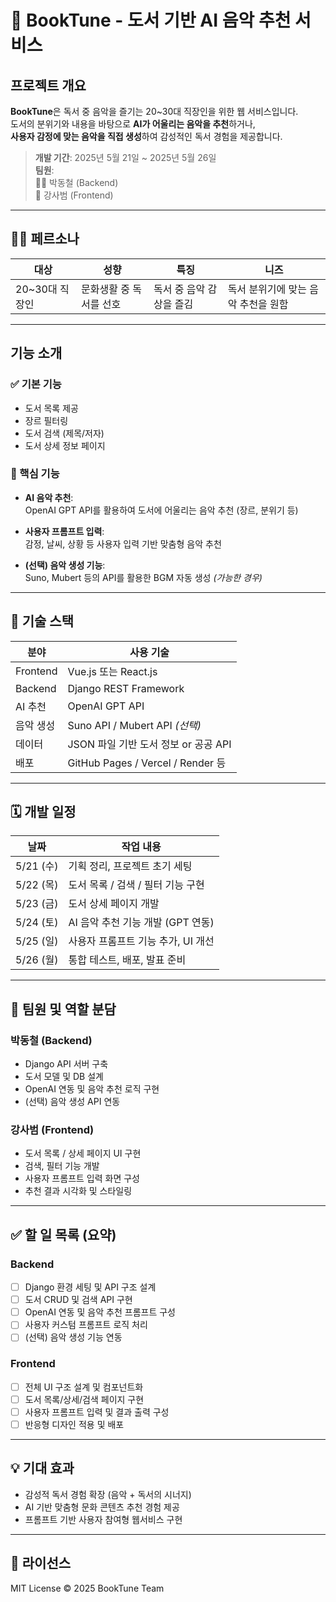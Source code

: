 # 📘 BookTune - 도서 기반 AI 음악 추천 서비스

## 프로젝트 개요

**BookTune**은 독서 중 음악을 즐기는 20~30대 직장인을 위한 웹 서비스입니다.  
도서의 분위기와 내용을 바탕으로 **AI가 어울리는 음악을 추천**하거나,  
**사용자 감정에 맞는 음악을 직접 생성**하여 감성적인 독서 경험을 제공합니다.

> **개발 기간**: 2025년 5월 21일 ~ 2025년 5월 26일  
> **팀원**:  
> 👨‍💻 박동철 (Backend)  
> 🎨 강사범 (Frontend)

---

## 🧑‍🎨 페르소나

| 대상 | 성향 | 특징 | 니즈 |
|------|------|------|------|
| 20~30대 직장인 | 문화생활 중 독서를 선호 | 독서 중 음악 감상을 즐김 | 독서 분위기에 맞는 음악 추천을 원함 |

---

## 기능 소개

### ✅ 기본 기능

- 도서 목록 제공
- 장르 필터링
- 도서 검색 (제목/저자)
- 도서 상세 정보 페이지

### 🌟 핵심 기능

- **AI 음악 추천**:  
  OpenAI GPT API를 활용하여 도서에 어울리는 음악 추천 (장르, 분위기 등)

- **사용자 프롬프트 입력**:  
  감정, 날씨, 상황 등 사용자 입력 기반 맞춤형 음악 추천

- **(선택) 음악 생성 기능**:  
  Suno, Mubert 등의 API를 활용한 BGM 자동 생성 *(가능한 경우)*

---

## 🔧 기술 스택

| 분야 | 사용 기술 |
|------|-----------|
| Frontend | Vue.js 또는 React.js |
| Backend | Django REST Framework |
| AI 추천 | OpenAI GPT API |
| 음악 생성 | Suno API / Mubert API *(선택)* |
| 데이터 | JSON 파일 기반 도서 정보 or 공공 API |
| 배포 | GitHub Pages / Vercel / Render 등 |

---

## 🗓 개발 일정

| 날짜 | 작업 내용 |
|------|-----------|
| 5/21 (수) | 기획 정리, 프로젝트 초기 세팅 |
| 5/22 (목) | 도서 목록 / 검색 / 필터 기능 구현 |
| 5/23 (금) | 도서 상세 페이지 개발 |
| 5/24 (토) | AI 음악 추천 기능 개발 (GPT 연동) |
| 5/25 (일) | 사용자 프롬프트 기능 추가, UI 개선 |
| 5/26 (월) | 통합 테스트, 배포, 발표 준비 |

---

## 👥 팀원 및 역할 분담

### 박동철 (Backend)

- Django API 서버 구축
- 도서 모델 및 DB 설계
- OpenAI 연동 및 음악 추천 로직 구현
- (선택) 음악 생성 API 연동

### 강사범 (Frontend)

- 도서 목록 / 상세 페이지 UI 구현
- 검색, 필터 기능 개발
- 사용자 프롬프트 입력 화면 구성
- 추천 결과 시각화 및 스타일링

---

## ✅ 할 일 목록 (요약)

### Backend

- [ ] Django 환경 세팅 및 API 구조 설계
- [ ] 도서 CRUD 및 검색 API 구현
- [ ] OpenAI 연동 및 음악 추천 프롬프트 구성
- [ ] 사용자 커스텀 프롬프트 로직 처리
- [ ] (선택) 음악 생성 기능 연동

### Frontend

- [ ] 전체 UI 구조 설계 및 컴포넌트화
- [ ] 도서 목록/상세/검색 페이지 구현
- [ ] 사용자 프롬프트 입력 및 결과 출력 구성
- [ ] 반응형 디자인 적용 및 배포

---

## 💡 기대 효과

- 감성적 독서 경험 확장 (음악 + 독서의 시너지)
- AI 기반 맞춤형 문화 콘텐츠 추천 경험 제공
- 프롬프트 기반 사용자 참여형 웹서비스 구현

---

## 📄 라이선스

MIT License © 2025 BookTune Team

